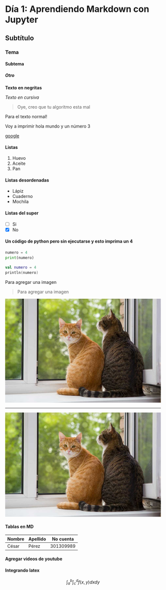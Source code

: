 # Día 1: Aprendiendo Markdown con Jupyter

## Subtítulo

### Tema

#### Subtema

##### Otro

**Texto en negritas**

*Texto en cursiva*

> Oye, creo que tu algoritmo esta mal

Para el texto normal!

Voy a imprimir hola mundo y un número 3

[google](https://www.google.com.mx/?hl=es-419)

#### Listas

1. Huevo
2. Aceite
3. Pan

#### Listas desordenadas

- Lápiz
- Cuaderno
- Mochila


#### Listas del super

- [ ] Si
- [x] No

#### Un código de python pero sin  ejecutarse y esto imprima un 4
```python
numero = 4
print(numero)
```
```kotlin
val numero = 4
println(numero)
```

Para agregar una imagen
> Para agregar una imagen

![](gatoImg.jpg)

-----------------------------------

![](gatoImg.jpg)


#### Tablas en MD

|Nombre   |Apellido   |No cuenta   |
|---------|-----------|------------|
|César    |Pérez      |301309989   |

#### Agregar videos de youtube


#### Integrando latex


$$\int_{a}^b\int_{c}^d f(x,y)dxdy$$


